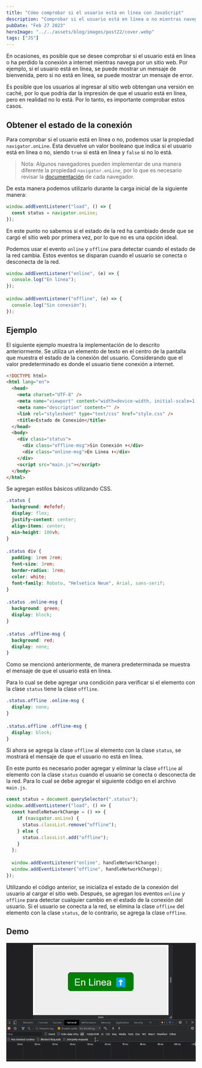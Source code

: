 ```yaml
---
title: "Cómo comprobar si el usuario está en línea con JavaScript"
description: "Comprobar si el usuario está en línea o no mientras navega por un sitio web."
pubDate: "Feb 27 2023"
heroImage: "../../assets/blog/images/post22/cover.webp"
tags: ["JS"]
---
```


En ocasiones, es posible que se desee comprobar si el usuario está en línea o ha perdido la conexión a internet mientras navega por un sitio web. Por ejemplo, si el usuario está en línea, se puede mostrar un mensaje de bienvenida, pero si no está en línea, se puede mostrar un mensaje de error.

Es posible que los usuarios al ingresar al sitio web obtengan una versión en caché, por lo que podría dar la impresión de que el usuario está en línea, pero en realidad no lo está. Por lo tanto, es importante comprobar estos casos.

## Obtener el estado de la conexión

Para comprobar si el usuario está en línea o no, podemos usar la propiedad `navigator.onLine`. Esta devuelve un valor booleano que indica si el usuario está en línea o no, siendo `true` si está en línea y `false` si no lo está.

> Nota: Algunos navegadores pueden implementar de una manera diferente la propiedad `navigator.onLine`, por lo que es necesario revisar la [documentación](https://developer.mozilla.org/en-US/docs/Web/API/Navigator/onLine#Example) de cada navegador.

De esta manera podemos utilizarlo durante la carga inicial de la siguiente manera:

```js
window.addEventListener("load", () => {
  const status = navigator.onLine;
});
```

En este punto no sabemos si el estado de la red ha cambiado desde que se cargó el sitio web por primera vez, por lo que no es una opción ideal.

Podemos usar el evento `online` y `offline` para detectar cuando el estado de la red cambia. Estos eventos se disparan cuando el usuario se conecta o desconecta de la red.

```js
window.addEventListener("online", (e) => {
  console.log("En línea");
});

window.addEventListener("offline", (e) => {
  console.log("Sin conexión");
});
```

## Ejemplo

El siguiente ejemplo muestra la implementación de lo descrito anteriormente. Se utiliza un elemento de texto en el centro de la pantalla que muestra el estado de la conexión del usuario. Considerando que el valor predeterminado es donde el usuario tiene conexión a internet.

```html
<!DOCTYPE html>
<html lang="en">
  <head>
    <meta charset="UTF-8" />
    <meta name="viewport" content="width=device-width, initial-scale=1.0" />
    <meta name="description" content="" />
    <link rel="stylesheet" type="text/css" href="style.css" />
    <title>Estado de Conexión</title>
  </head>
  <body>
    <div class="status">
      <div class="offline-msg">Sin Conexión ⬇️</div>
      <div class="online-msg">En Linea ⬆️</div>
    </div>
    <script src="main.js"></script>
  </body>
</html>
```

Se agregan estilos básicos utilizando CSS.

```css
.status {
  background: #efefef;
  display: flex;
  justify-content: center;
  align-items: center;
  min-height: 100vh;
}

.status div {
  padding: 1rem 2rem;
  font-size: 3rem;
  border-radius: 1rem;
  color: white;
  font-family: Roboto, "Helvetica Neue", Arial, sans-serif;
}

.status .online-msg {
  background: green;
  display: block;
}

.status .offline-msg {
  background: red;
  display: none;
}
```

Como se mencionó anteriormente, de manera predeterminada se muestra el mensaje de que el usuario está en línea.

Para lo cual se debe agregar una condición para verificar si el elemento con la clase `status` tiene la clase `offline`.

```css
.status.offline .online-msg {
  display: none;
}

.status.offline .offline-msg {
  display: block;
}
```

Si ahora se agrega la clase `offline` al elemento con la clase `status`, se mostrará el mensaje de que el usuario no está en línea.

En este punto es necesario poder agregar y eliminar la clase `offline` al elemento con la clase `status` cuando el usuario se conecta o desconecta de la red. Para lo cual se debe agregar el siguiente código en el archivo `main.js`.

```js
const status = document.querySelector(".status");
window.addEventListener("load", () => {
  const handleNetworkChange = () => {
    if (navigator.onLine) {
      status.classList.remove("offline");
    } else {
      status.classList.add("offline");
    }
  };

  window.addEventListener("online", handleNetworkChange);
  window.addEventListener("offline", handleNetworkChange);
});
```

Utilizando el código anterior, se inicializa el estado de la conexión del usuario al cargar el sitio web. Después, se agregan los eventos `online` y `offline` para detectar cualquier cambio en el estado de la conexión del usuario. Si el usuario se conecta a la red, se elimina la clase `offline` del elemento con la clase `status`, de lo contrario, se agrega la clase `offline`.

## Demo

![Demo](../../assets/blog/images/post22/ejemplo.gif)
